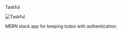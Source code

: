 Taskful

![Taskful](https://i.ibb.co/wzsHfDf/taskful.png)

MERN stack app for keeping todos with authentication.
